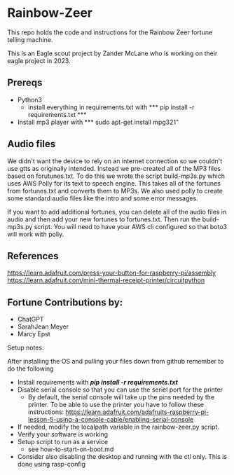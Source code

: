 # Rainbow-Zeer

This repo holds the code and instructions for the Rainbow Zeer fortune telling machine.

This is an Eagle scout project by Zander McLane who is working on their eagle project in 2023.

## Prereqs

- Python3
    - install everything in requirements.txt with *** pip install -r requirements.txt ***
- Install mp3 player with *** sudo apt-get install mpg321"

## Audio files
We didn't want the device to rely on an internet connection so we couldn't use gtts as originally intended.  Instead we pre-created all of the MP3 files based on forutunes.txt.  To do this we wrote the script build-mp3s.py which uses AWS Polly for its text to speech engine.  This takes all of the fortunes from fortunes.txt and converts them to MP3s.  We also used polly to create some standard audio files like the intro and some error messages.  

If you want to add additional fortunes, you can delete all of the audio files in audio and then add your new fortunes to fortunes.txt.  Then run the build-mp3s.py script.  You will need to have your AWS cli configured so that boto3 will work with polly.


## References
https://learn.adafruit.com/press-your-button-for-raspberry-pi/assembly
https://learn.adafruit.com/mini-thermal-receipt-printer/circuitpython

## Fortune Contributions by:
- ChatGPT
- SarahJean Meyer
- Marcy Epst


Setup notes:

After installing the OS and pulling your files down from github remember to do the following

- Install requirements with ***pip install -r requirements.txt***
- Disable serial console so that you can use the seriel port for the printer
    - By default, the serial console will take up the pins needed by the printer.  To be able to use the printer you have to follow these instructions: https://learn.adafruit.com/adafruits-raspberry-pi-lesson-5-using-a-console-cable/enabling-serial-console
- If needed, modify the localpath variable in the rainbow-zeer.py script.
- Verify your software is working
- Setup script to run as a service
    - see how-to-start-on-boot.md
- Consider also disabling the desktop and running with the ctl only.  This is done using rasp-config
